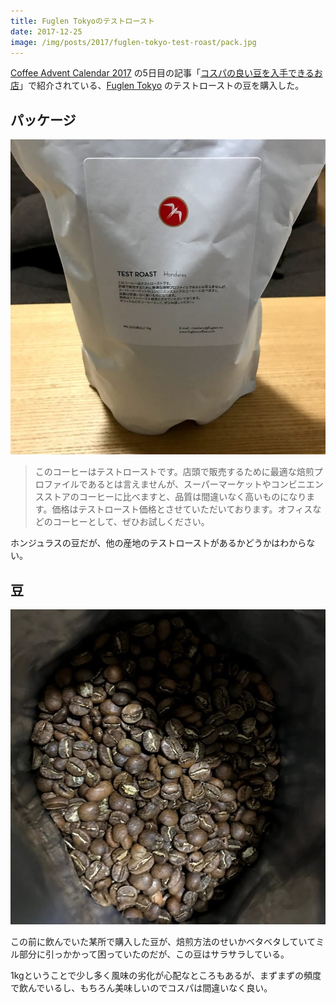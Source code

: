 ```yaml
---
title: Fuglen Tokyoのテストロースト
date: 2017-12-25
image: /img/posts/2017/fuglen-tokyo-test-roast/pack.jpg
---
```


[Coffee Advent Calendar 2017](https://adventar.org/calendars/2165) の5日目の記事「[コスパの良い豆を入手できるお店](http://aibou.hateblo.jp/entry/2017/12/07/125216)」で紹介されている、[Fuglen Tokyo](https://tabelog.com/tokyo/A1318/A131810/13141002/) のテストローストの豆を購入した。

## パッケージ

![パッケージ](/img/posts/2017/fuglen-tokyo-test-roast/pack.jpg)

> このコーヒーはテストローストです。店頭で販売するために最適な焙煎プロファイルであるとは言えませんが、スーパーマーケットやコンビニエンスストアのコーヒーに比べますと、品質は間違いなく高いものになります。価格はテストロースト価格とさせていただいております。オフィスなどのコーヒーとして、ぜひお試しください。

ホンジュラスの豆だが、他の産地のテストローストがあるかどうかはわからない。

## 豆

![豆](/img/posts/2017/fuglen-tokyo-test-roast/beans.jpg)

この前に飲んでいた某所で購入した豆が、焙煎方法のせいかベタベタしていてミル部分に引っかかって困っていたのだが、この豆はサラサラしている。

1kgということで少し多く風味の劣化が心配なところもあるが、まずまずの頻度で飲んでいるし、もちろん美味しいのでコスパは間違いなく良い。
